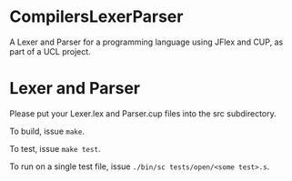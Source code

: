 # CompilersLexerParser
A Lexer and Parser for a programming language using JFlex and CUP, as part of a UCL project.

# Lexer and Parser

Please put your Lexer.lex and Parser.cup files into the src subdirectory.

To build, issue `make`.

To test, issue `make test`.

To run on a single test file, issue `./bin/sc tests/open/<some test>.s`.
